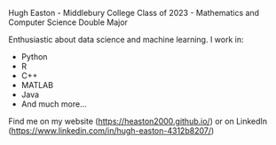 Hugh Easton - Middlebury College Class of 2023 - Mathematics and Computer Science Double Major

Enthusiastic about data science and machine learning. I work in:

- Python
- R
- C++
- MATLAB
- Java
- And much more...

Find me on my website (https://heaston2000.github.io/) or on LinkedIn (https://www.linkedin.com/in/hugh-easton-4312b8207/)
